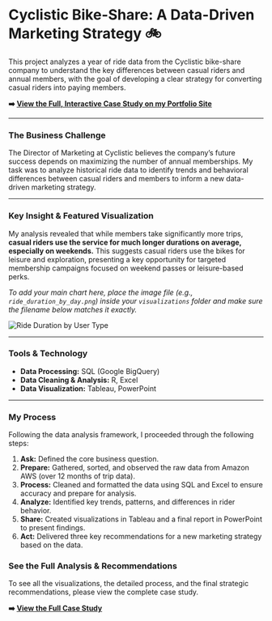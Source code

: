 # Cyclistic Bike-Share: A Data-Driven Marketing Strategy 🚲

This project analyzes a year of ride data from the Cyclistic bike-share company to understand the key differences between casual riders and annual members, with the goal of developing a clear strategy for converting casual riders into paying members.

**➡️ [View the Full, Interactive Case Study on my Portfolio Site](https://sites.google.com/view/daverlashley/cyclistic-project)**

---

### The Business Challenge

The Director of Marketing at Cyclistic believes the company’s future success depends on maximizing the number of annual memberships. My task was to analyze historical ride data to identify trends and behavioral differences between casual riders and members to inform a new data-driven marketing strategy.

---

### Key Insight & Featured Visualization

My analysis revealed that while members take significantly more trips, **casual riders use the service for much longer durations on average, especially on weekends.** This suggests casual riders use the bikes for leisure and exploration, presenting a key opportunity for targeted membership campaigns focused on weekend passes or leisure-based perks.

*To add your main chart here, place the image file (e.g., `ride_duration_by_day.png`) inside your `visualizations` folder and make sure the filename below matches it exactly.*

![Ride Duration by User Type](./visualizations/your-best-chart.png)

---

### Tools & Technology

* **Data Processing:** SQL (Google BigQuery)
* **Data Cleaning & Analysis:** R, Excel
* **Data Visualization:** Tableau, PowerPoint

---

### My Process

Following the data analysis framework, I proceeded through the following steps:
1.  **Ask:** Defined the core business question.
2.  **Prepare:** Gathered, sorted, and observed the raw data from Amazon AWS (over 12 months of trip data).
3.  **Process:** Cleaned and formatted the data using SQL and Excel to ensure accuracy and prepare for analysis.
4.  **Analyze:** Identified key trends, patterns, and differences in rider behavior.
5.  **Share:** Created visualizations in Tableau and a final report in PowerPoint to present findings.
6.  **Act:** Delivered three key recommendations for a new marketing strategy based on the data.

### See the Full Analysis & Recommendations

To see all the visualizations, the detailed process, and the final strategic recommendations, please view the complete case study.

**➡️ [View the Full Case Study](https://sites.google.com/view/daverlashley/cyclistic-project)**
